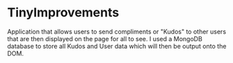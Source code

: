 # TinyImprovements

Application that allows users to send compliments or "Kudos" to other users that are then displayed on the page for all to see.
I used a MongoDB database to store all Kudos and User data which will then be output onto the DOM.
